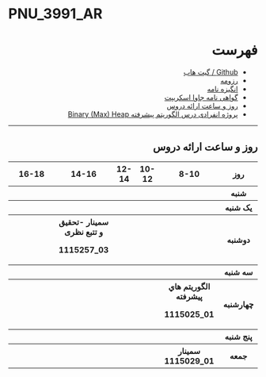 # PNU_3991_AR
<div dir="rtl">
  <h1>فهرست  </h1>
  
 <ul>
   <li>
    <a href='https://github.com/raminaminnia' >Github / گیت هاب</a>
   </li>
  <li>
    <a href='https://github.com/raminaminnia/PNU_3991_AR/edit/main/Resume/MyResume.pdf' >رزومه</a>
    </li>
  <li>
    <a href='https://github.com/raminaminnia/PNU_3991_AR/edit/main/Statement of Purpose/Statement of Purpose.pdf' >انگیزه نامه</a>
    </li>
 
 <li>
    <a href='https://github.com/raminaminnia/PNU_3991_AR/edit/main/Certificate/cert-1024-20480032.pdf' >گواهی نامه جاوا اسکریپت</a>
    </li>
 

<li>
    <a href='#courses' >روز و ساعت ارائه دروس</a>
   </li>
   
   <li>
    <a href='http://mollasadraschool.ir/files/BinaryMaxHeap.html' target=_blank>
	    پروژه انفرادی درس الگوریتم پیشرفته
	    Binary (Max) Heap
	</a>
   </li>
</ul>  
  <hr>
  
  <h2>
	<a name="courses">
روز و ساعت ارائه دروس
<a>
</h2>
<div dir="ltr">
<table width="100%">
  <tbody><tr>
    <th width="317">16-18</th>
    <th>14-16</th>
    <th>12-14</th>
    <th>10-12</th>
    <th width="132">8-10</th>
    <th width="51">روز</th>
  </tr>
  <tr>
    <th width="317">&nbsp;</th>
    <th>&nbsp;</th>
    <th>&nbsp;</th>
    <th></th>
    <th width="132"></th>
    <th width="51">شنبه</th>
  </tr>
   <tr>
    <th width="317"></th>
    <th></th>
    <th></th>
    <th></th>
    <th width="132"></th>
    <th width="51">&#1740;ک شنبه</th>
  </tr>
   <tr>
     <th width="317">&nbsp;</th>
     <th>سم&#1740;نار -تحق&#1740;ق و تتبع نظر&#1740;<p>1115257_03</th>
     <th>&nbsp;</th>
     <th>&nbsp;</th>
    <th width="132"></th>   
    <th width="51">دوشنبه</th>
  </tr>
   <tr>
    <th width="317"></th>
    <th></th>
    <th></th>
    <th></th>
    <th width="132"></th>
    <th width="51">سه شنبه</th>
  </tr>
   <tr>
    <th width="317"></th>
    <th></th>
    <th></th>
    <th></th>
     <th width="132">
		الگوريتم هاي پيشرفته 
	   <p>  1115025_01</th>
    <th width="51">چهارشنبه</th>
  </tr>
   <tr>
    <th width="317">&nbsp;</th>
     <th>&nbsp;</th>
     <th>&nbsp;</th>
     <th>&nbsp;</th>
    <th width="132">&nbsp;</th>
    <th width="51">پنج شنبه</th>
  </tr>
   <tr>
    <th width="317"></th>
     <th>&nbsp;</th>
     <th>&nbsp;</th>
     <th>&nbsp;</th>
    <th width="132">سم&#1740;نار<br>
	1115029_01</th>
    <th width="51">جمعه</th>
  </tr>
</tbody></table>
</div>

   
   
   
</div>
